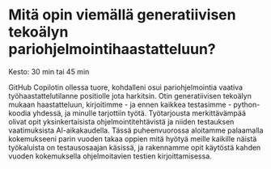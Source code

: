 # Mitä opin viemällä generatiivisen tekoälyn pariohjelmointihaastatteluun?

Kesto: 30 min tai 45 min

GitHub Copilotin ollessa tuore, kohdalleni osui pariohjelmointia vaativa työhaastattelutilanne positiolle jota harkitsin. Otin generatiivisen tekoälyn mukaan haastatteluun, kirjoitimme - ja ennen kaikkea testasimme - python-koodia yhdessä, ja minulle tarjottiin työtä. Työtarjousta merkittävämpää olivat opit yksinkertaisista ohjelmointitehtävistä ja niiden testauksen vaatimuksista AI-aikakaudella. Tässä puheenvuorossa aloitamme palaamalla kokemukseeni parin vuoden takaa oppien mitä hyötyä meille kaikille näistä työkaluista on testausosaajan käsissä, ja rakennamme opit käytöstä kahden vuoden kokemuksella ohjelmoitavien testien kirjoittamisessa. 
